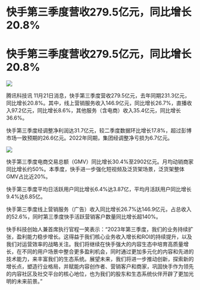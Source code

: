 # 快手第三季度营收279.5亿元，同比增长20.8%

# 快手第三季度营收279.5亿元，同比增长20.8%

![](https://inews.gtimg.com/news_bt/OgvHPIAsPOkAPgmacY8pa_xP277fleUtkShUE2JhkDy9AAA/1000)

腾讯科技讯
11月21日消息，快手第三季度营收279.5亿元，去年同期231.3亿元，同比增长20.8%。其中，线上营销服务收入146.9亿元，同比增长26.7%，直播收入97.2亿元，同比增长8.6%，其他服务（含电商）收入35.4亿元，同比增长36.6%。

快手第三季度经调整净利润达31.7亿元，较二季度数据环比增长17.8%，超过彭博市场一致预期的26.6亿元。2022年同期，集团经调整净亏损为6.7亿元。

![](https://inews.gtimg.com/news_bt/OURTs1ngmlp6yTFZeCg_374sLZpy7-XoIydjeXBkPnNFAAA/1000)

快手第三季度电商交易总额（GMV）同比增长30.4%至2902亿元。月均动销商家同比增长约50%。本季度，快手进一步强化短视频及泛货架场景，泛货架整体GMV占比近20%。

快手第三季度平均日活跃用户同比增长6.4%达3.87亿，平均月活跃用户同比增长9.4%达6.85亿。

快手第三季度线上营销服务（广告）收入同比增长26.7%达146.9亿元，占总收入的52.6%，同时第三季度快手活跃营销客户数量同比增长超140%。

快手科技创始人兼首席执行官程一笑表示：“2023年第三季度，我们的业务持续扩张，盈利能力稳步增长。这得益于我们核心业务收入增长和ROI的持续提升，以及我们对运营效率的战略关注。我们将继续在快手强大的内容生态中培育高质量增长，在不同的用户场景中整合更多盈利机会，同时通过更加多元化的内容和先进的技术能力，来丰富我们的生态系统。展望未来，我们将进一步推动创新，探索新的增长点，塑造行业格局，并赋能内容创作者、营销客户和商家，巩固快手作为领先的内容社区及社交平台的核心地位，也为我们的股东和生态系统伙伴开辟了更加光明的未来前景。”

